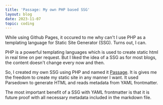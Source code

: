 ```yaml
---
title: 'Passage: My own PHP based SSG'
layout: blog
date: 2023-11-07
topic: coding
---
```


While using Github Pages, it occured to me why can't I use PHP as a templating language for Static Site Generator (SSG). Turns out, I can. 

PHP is a powerful templating languages which is used to create static html in real time on per request. But I liked the idea of a SSG as for most blogs, the content doesn't change every now and then.

So, I created my own SSG using PHP and named it [Passage](https://github.com/ReactiveMatter/passage). It is gives me the freedom to create my static site in any manner I want. It used Parsedown to generate HTML and reads metadata from YAML frontmatter.

The most important benefit of a SSG with YAML frontmatter is that it is future proof with all necessary metadata included in the markdown file.